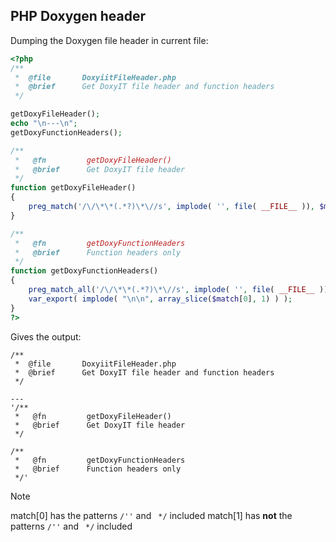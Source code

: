 ## PHP Doxygen header

Dumping the Doxygen file header in current file:

```php
<?php
/**
 *  @file       DoxyiitFileHeader.php
 *  @brief      Get DoxyIT file header and function headers
 */

getDoxyFileHeader();
echo "\n---\n";
getDoxyFunctionHeaders();

/**
 *   @fn         getDoxyFileHeader()
 *   @brief      Get DoxyIT file header
 */
function getDoxyFileHeader()
{
	preg_match('/\/\*\*(.*?)\*\//s', implode( '', file( __FILE__ )), $match); fputs( STDERR, $match[0] . PHP_EOL );
}

/**
 *   @fn         getDoxyFunctionHeaders
 *   @brief      Function headers only
 */
function getDoxyFunctionHeaders()
{
	preg_match_all('/\/\*\*(.*?)\*\//s', implode( '', file( __FILE__ )), $match);
	var_export( implode( "\n\n", array_slice($match[0], 1) ) );
}
?>
```

Gives the output:

```console
/**
 *  @file       DoxyiitFileHeader.php
 *  @brief      Get DoxyIT file header and function headers
 */

---
'/**
 *   @fn         getDoxyFileHeader()
 *   @brief      Get DoxyIT file header
 */

/**
 *   @fn         getDoxyFunctionHeaders
 *   @brief      Function headers only
 */'
```

> [!NOTE]
> match[0] has the patterns `/''` and ` */` included
> match[1] has **not** the patterns `/''` and ` */` included
